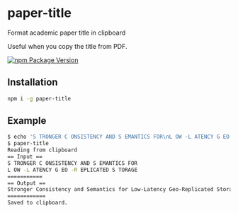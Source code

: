 # paper-title

Format academic paper title in clipboard

Useful when you copy the title from PDF.

[![npm Package Version](https://img.shields.io/npm/v/paper-title.svg)](https://www.npmjs.com/package/paper-title)

## Installation

```bash
npm i -g paper-title
```

## Example

```bash
$ echo 'S TRONGER C ONSISTENCY AND S EMANTICS FOR\nL OW -L ATENCY G EO -R EPLICATED S TORAGE' | xclip -sel clipboard
$ paper-title
Reading from clipboard
== Input ==
S TRONGER C ONSISTENCY AND S EMANTICS FOR
L OW -L ATENCY G EO -R EPLICATED S TORAGE
===========
== Output ==
Stronger Consistency and Semantics for Low-Latency Geo-Replicated Storage
============
Saved to clipboard.
```
